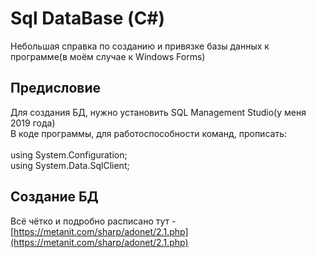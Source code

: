 # Sql DataBase (С#)
Небольшая справка по созданию и привязке базы данных к программе(в моём случае к Windows Forms)

## Предисловие
Для создания БД, нужно установить SQL Management Studio(у меня 2019 года)<br>
В коде программы, для работоспособности команд, прописать:<br>
<br>
using System.Configuration;<br>
using System.Data.SqlClient;<br>
 
## Создание БД
Всё чётко и подробно расписано тут - [https://metanit.com/sharp/adonet/2.1.php](https://metanit.com/sharp/adonet/2.1.php)


